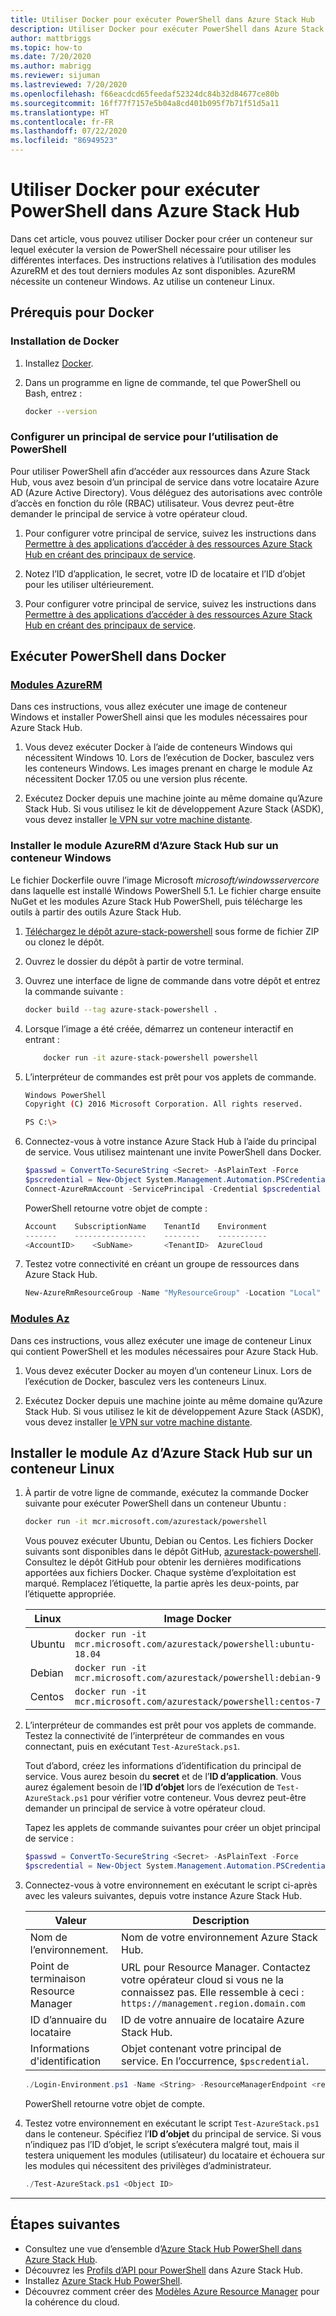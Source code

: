 ```yaml
---
title: Utiliser Docker pour exécuter PowerShell dans Azure Stack Hub
description: Utiliser Docker pour exécuter PowerShell dans Azure Stack Hub
author: mattbriggs
ms.topic: how-to
ms.date: 7/20/2020
ms.author: mabrigg
ms.reviewer: sijuman
ms.lastreviewed: 7/20/2020
ms.openlocfilehash: f66eacdcd65feedaf52324dc84b32d84677ce80b
ms.sourcegitcommit: 16ff77f7157e5b04a8cd401b095f7b71f51d5a11
ms.translationtype: HT
ms.contentlocale: fr-FR
ms.lasthandoff: 07/22/2020
ms.locfileid: "86949523"
---
```

# <a name="use-docker-to-run-powershell-in-azure-stack-hub"></a>Utiliser Docker pour exécuter PowerShell dans Azure Stack Hub

Dans cet article, vous pouvez utiliser Docker pour créer un conteneur sur lequel exécuter la version de PowerShell nécessaire pour utiliser les différentes interfaces. Des instructions relatives à l’utilisation des modules AzureRM et des tout derniers modules Az sont disponibles. AzureRM nécessite un conteneur Windows. Az utilise un conteneur Linux.

## <a name="docker-prerequisites"></a>Prérequis pour Docker

### <a name="install-docker"></a>Installation de Docker

1. Installez [Docker](https://docs.docker.com/install/).

1. Dans un programme en ligne de commande, tel que PowerShell ou Bash, entrez :

    ```bash
    docker --version
    ```

### <a name="set-up-a-service-principal-for-using-powershell"></a>Configurer un principal de service pour l’utilisation de PowerShell

Pour utiliser PowerShell afin d’accéder aux ressources dans Azure Stack Hub, vous avez besoin d’un principal de service dans votre locataire Azure AD (Azure Active Directory). Vous déléguez des autorisations avec contrôle d’accès en fonction du rôle (RBAC) utilisateur. Vous devrez peut-être demander le principal de service à votre opérateur cloud.

1. Pour configurer votre principal de service, suivez les instructions dans [Permettre à des applications d’accéder à des ressources Azure Stack Hub en créant des principaux de service](azure-stack-create-service-principals.md).

2. Notez l’ID d’application, le secret, votre ID de locataire et l’ID d’objet pour les utiliser ultérieurement.

1. Pour configurer votre principal de service, suivez les instructions dans [Permettre à des applications d’accéder à des ressources Azure Stack Hub en créant des principaux de service](../operator/azure-stack-create-service-principals.md?view=azs-2002).

## <a name="run-powershell-in-docker"></a>Exécuter PowerShell dans Docker

### <a name="azurerm-modules"></a>[Modules AzureRM](#tab/rm)

Dans ces instructions, vous allez exécuter une image de conteneur Windows et installer PowerShell ainsi que les modules nécessaires pour Azure Stack Hub.

1. Vous devez exécuter Docker à l’aide de conteneurs Windows qui nécessitent Windows 10. Lors de l’exécution de Docker, basculez vers les conteneurs Windows. Les images prenant en charge le module Az nécessitent Docker 17.05 ou une version plus récente.

1. Exécutez Docker depuis une machine jointe au même domaine qu’Azure Stack Hub. Si vous utilisez le kit de développement Azure Stack (ASDK), vous devez installer [le VPN sur votre machine distante](azure-stack-connect-azure-stack.md#connect-to-azure-stack-hub-with-vpn).

### <a name="install-azure-stack-hub-azurerm-module-on-a-windows-container"></a>Installer le module AzureRM d’Azure Stack Hub sur un conteneur Windows

Le fichier Dockerfile ouvre l’image Microsoft *microsoft/windowsservercore* dans laquelle est installé Windows PowerShell 5.1. Le fichier charge ensuite NuGet et les modules Azure Stack Hub PowerShell, puis télécharge les outils à partir des outils Azure Stack Hub.

1. [Téléchargez le dépôt azure-stack-powershell](https://github.com/Azure-Samples/azure-stack-hub-powershell-in-docker.git) sous forme de fichier ZIP ou clonez le dépôt.

2. Ouvrez le dossier du dépôt à partir de votre terminal.

3. Ouvrez une interface de ligne de commande dans votre dépôt et entrez la commande suivante :

    ```bash  
    docker build --tag azure-stack-powershell .
    ```

4. Lorsque l’image a été créée, démarrez un conteneur interactif en entrant :

    ```bash  
        docker run -it azure-stack-powershell powershell
    ```

5. L’interpréteur de commandes est prêt pour vos applets de commande.

    ```bash
    Windows PowerShell
    Copyright (C) 2016 Microsoft Corporation. All rights reserved.

    PS C:\>
    ```

6. Connectez-vous à votre instance Azure Stack Hub à l’aide du principal de service. Vous utilisez maintenant une invite PowerShell dans Docker. 

    ```powershell
    $passwd = ConvertTo-SecureString <Secret> -AsPlainText -Force
    $pscredential = New-Object System.Management.Automation.PSCredential('<ApplicationID>', $passwd)
    Connect-AzureRmAccount -ServicePrincipal -Credential $pscredential -TenantId <TenantID>
    ```

   PowerShell retourne votre objet de compte :

    ```powershell  
    Account    SubscriptionName    TenantId    Environment
    -------    ----------------    --------    -----------
    <AccountID>    <SubName>       <TenantID>  AzureCloud
    ```

7. Testez votre connectivité en créant un groupe de ressources dans Azure Stack Hub.

    ```powershell  
    New-AzureRmResourceGroup -Name "MyResourceGroup" -Location "Local"
    ```

### <a name="az-modules"></a>[Modules Az](#tab/az)

Dans ces instructions, vous allez exécuter une image de conteneur Linux qui contient PowerShell et les modules nécessaires pour Azure Stack Hub.

1. Vous devez exécuter Docker au moyen d’un conteneur Linux. Lors de l’exécution de Docker, basculez vers les conteneurs Linux.

1. Exécutez Docker depuis une machine jointe au même domaine qu’Azure Stack Hub. Si vous utilisez le kit de développement Azure Stack (ASDK), vous devez installer [le VPN sur votre machine distante](azure-stack-connect-azure-stack.md#connect-to-azure-stack-hub-with-vpn).


## <a name="install-azure-stack-hub-az-module-on-a-linux-container"></a>Installer le module Az d’Azure Stack Hub sur un conteneur Linux

1. À partir de votre ligne de commande, exécutez la commande Docker suivante pour exécuter PowerShell dans un conteneur Ubuntu :

    ```bash
    docker run -it mcr.microsoft.com/azurestack/powershell
    ```

    Vous pouvez exécuter Ubuntu, Debian ou Centos. Les fichiers Docker suivants sont disponibles dans le dépôt GitHub, [azurestack-powershell](https://github.com/Azure/azurestack-powershell). Consultez le dépôt GitHub pour obtenir les dernières modifications apportées aux fichiers Docker. Chaque système d’exploitation est marqué. Remplacez l’étiquette, la partie après les deux-points, par l’étiquette appropriée.

    | Linux | Image Docker |
    | --- | --- |
    | Ubuntu | `docker run -it mcr.microsoft.com/azurestack/powershell:ubuntu-18.04` |
    | Debian | `docker run -it mcr.microsoft.com/azurestack/powershell:debian-9` |
    | Centos | `docker run -it mcr.microsoft.com/azurestack/powershell:centos-7` |

2. L’interpréteur de commandes est prêt pour vos applets de commande. Testez la connectivité de l’interpréteur de commandes en vous connectant, puis en exécutant `Test-AzureStack.ps1`.

    Tout d’abord, créez les informations d’identification du principal de service. Vous aurez besoin du **secret** et de l’**ID d’application**. Vous aurez également besoin de l’**ID d’objet** lors de l’exécution de `Test-AzureStack.ps1` pour vérifier votre conteneur. Vous devrez peut-être demander un principal de service à votre opérateur cloud.

    Tapez les applets de commande suivantes pour créer un objet principal de service :

    ```powershell  
    $passwd = ConvertTo-SecureString <Secret> -AsPlainText -Force
    $pscredential = New-Object System.Management.Automation.PSCredential('<ApplicationID>', $passwd)
    ```

5. Connectez-vous à votre environnement en exécutant le script ci-après avec les valeurs suivantes, depuis votre instance Azure Stack Hub.

    | Valeur | Description |
    | --- | --- |
    | Nom de l’environnement. | Nom de votre environnement Azure Stack Hub. |
    | Point de terminaison Resource Manager | URL pour Resource Manager. Contactez votre opérateur cloud si vous ne la connaissez pas. Elle ressemble à ceci : `https://management.region.domain.com` | 
    | ID d’annuaire du locataire | ID de votre annuaire de locataire Azure Stack Hub. | 
    | Informations d'identification | Objet contenant votre principal de service. En l’occurrence, `$pscredential`.  |

    ```powershell
    ./Login-Environment.ps1 -Name <String> -ResourceManagerEndpoint <resource manager endpoint> -DirectoryTenantId <String> -Credential $pscredential
    ```

   PowerShell retourne votre objet de compte.

7. Testez votre environnement en exécutant le script `Test-AzureStack.ps1` dans le conteneur. Spécifiez l’**ID d’objet** du principal de service. Si vous n’indiquez pas l’ID d’objet, le script s’exécutera malgré tout, mais il testera uniquement les modules (utilisateur) du locataire et échouera sur les modules qui nécessitent des privilèges d’administrateur.

    ```powershell  
    ./Test-AzureStack.ps1 <Object ID>
    ```

---

## <a name="next-steps"></a>Étapes suivantes

- Consultez une vue d’ensemble d’[Azure Stack Hub PowerShell dans Azure Stack Hub](azure-stack-powershell-overview.md).
- Découvrez les [Profils d’API pour PowerShell](azure-stack-version-profiles.md) dans Azure Stack Hub.
- Installez [Azure Stack Hub PowerShell](../operator/azure-stack-powershell-install.md).
- Découvrez comment créer des [Modèles Azure Resource Manager](azure-stack-develop-templates.md) pour la cohérence du cloud.
